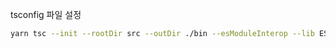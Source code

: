 tsconfig 파일 설정

```bash
yarn tsc --init --rootDir src --outDir ./bin --esModuleInterop --lib ES2015 --module commonjs --noImplicitAny true
```
